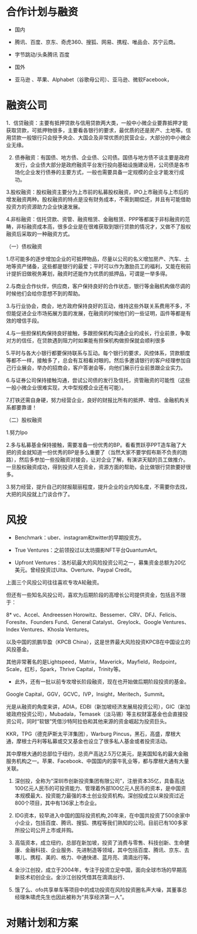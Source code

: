 # 合作计划与融资

* 国内

* 腾讯、百度、京东、奇虎360、搜狐、网易、携程、唯品会、苏宁云商。

 * 字节跳动/头条腾讯 百度
* 国外

* 亚马逊 、苹果、Alphabet（谷歌母公司）、亚马逊、微软Facebook，



# 融资公司

1．信贷融资：主要有抵押贷款与信用贷款两大类，一般中小微企业要靠抵押才能获取贷款，可抵押物很多，主要看各银行的要求，最优质的还是房产、土地等。信用贷款一般银行只会授予央企、大国企及非常优质的民营企业，大部分的中小微企业无缘。

2. 债券融资：有国债、地方债、企业债、公司债。国债与地方债不谈主要是政府发行，企业债大部分是政府融资平台发行投向基础设施建设用，公司债是各市场化企业发行债券的主要方式，一般也需要具备一定规模的企业才能发行成功。

3.股权融资：股权融资主要分为上市前的私募股权融资，IPO上市融资与上市后的增发融资两种。股权融资的特点是没有财务成本，不需到期偿还，并且有可能借助投资方的资源助力企业快速发展。

4.非标融资：信托贷款、资管、融资租赁、金融租赁、PPP等都属于非标融资的范畴，非标融资成本高，很多企业是在很难获取到银行贷款的情况才，又做不了股权融资后采取的一种融资方式。

（一）债权融资

1.尽可能多的逐步增加企业的可抵押物品，尽量以公司的名义增加房产、汽车、土地等资产储备，这些都是银行的最爱；平时可以作为激励员工的福利，又能在税前计提折旧做税务筹划，融资时还能作为优质的抵押品，可谓是一举多得。

2.与商业合作伙伴，供应商，客户保持良好的合作状态，银行等金融机构做尽调的时候他们会给你意想不到的帮助。

3.与行业协会，商会，地方政府保持良好的互动，维持这些外联关系费用不多，不但能促进企业市场拓展方面的发展，在融资的时候他们的一些证明，函件等都是有效的增信手段。

4.与一些担保机构保持良好接触，多跟担保机构沟通企业的成长，行业前景，争取对方的信任，在贷款遇到阻力时如果能有担保机构做担保就会顺利很多

5.平时与各大小银行都要保持联系与互动。每个银行的要求，风控体系，贷款额度等都不一样，接触多了，总会有互相看对眼的。然后多邀请银行的客户经理参加自己行业展会，举办的招商会，客户答谢会等，向他们展示行业前景跟企业实力。

6.与证券公司保持接触沟通，尝试公司债的发行及信托，资管融资的可能性（这些一般小微企业很难实现，大中型规模企业还有可能）。

7.打铁还需自身硬，努力经营企业，良好的财报比所有的抵押、增信、金融机构关系都要靠谱！

（二）股权融资

1.努力Ipo

2.多与私募基金保持接触，需要准备一份优秀的BP。看看贾跃亭PPT造车融了大把的资金就知道一份优秀的BP是多么重要了（当然大家不要学假布斯不负责的跑路），然后多参加一些投融资对接会，让对企业了解，有演讲天赋的员工做推介。一旦股权融资成功，得到投资人在资金，资源方面的帮助，会比做银行贷款要好很多。

3.努力经营，提升自己的财报靓丽程度，提升企业的业内知名度，不需要你去找，大把的风投就上门谈合作了。


# 风投

* Benchmark：uber、instagram和twitter的早期投资方。

* True Ventures：之前领投过以太坊摄影NFT平台QuantumArt。

* Upfront Ventures：洛杉矶最大的风险投资公司之一，募集资金总额为20亿美元。曾经投资过Ulta、Overture、Paypal Credit。

上面三个风投公司往往喜欢专攻A轮融资。


但还有一些知名风投公司，喜欢为后期阶段的高增长公司提供资金，包括且不限于：

8* vc、Accel、Andreessen Horowitz、Bessemer、CRV、DFJ、Felicis、Foresite、Founders Fund、General Catalyst、Greylock、Google Ventures、Index Ventures、Khosla Ventures。

以及中国的凯鹏华盈（KPCB China），这是世界最大风险投资KPCB在中国设立的风投基金。

其他非常著名的是Lightspeed，Matrix，Maverick，Mayfield，Redpoint，Scale，红杉，Spark，Thrive Capital，Trinity等。


* 此外，还有一批以前专攻增长阶段融资，现在也开始做后期阶段投资的基金。

Google Capital，GGV，GCVC，IVP，Insight，Meritech，Summit。

光是从融资的角度来讲，ADIA，EDBI（新加坡经济发展局投资公司），GIC（新加坡政府投资公司），Mubadala，Temasek（淡马锡）等主权财富基金也会直接投资公司，同时“软银”凭借沙特阿拉伯和其他来源的资金崛起为投资巨头。

KKR，TPG（德克萨斯太平洋集团），Warburg Pincus，黑石，高盛，摩根大通，摩根士丹利等私募或交叉基金也设立了很多私人基金或者投资活动。

其中摩根大通的总部位于纽约，总资产高达2.5万亿美元，是美国知名的最大金融服务机构之一。苹果、Facebook、中国国内的蒙牛乳业等，都与摩根大通有大量关联。


1. 深创投，全称为“深圳市创新投资集团有限公司”，注册资本35亿，具备高达100亿元人民币的可投资能力、管理着外部100亿元人民币的资本，是中国资本规模最大、投资能力最强的本土创业投资机构。深创投成立以来投资过近800个项目，其中有136家上市企业。

2. IDG资本，较早进入中国的国际投资机构,20年来，在中国共投资了500余家中小企业，包括百度、腾讯、搜狐、携程等我们熟知的公司。目前已有100多家所投公司公开上市或并购。

4. 高瓴资本，成立纽约，总部在新加坡，投资了消费与零售、科技创新、生命健康、金融科技、企业服务、先进制造等领域，其中包括百度、腾讯、京东、去哪儿、携程、美的、格力、中通快递、蓝月亮、滴滴出行等。

5. 金沙江创投，成立于2004年，专注于投资立足中国，面向全球市场的早期高新技术初创企业。金沙江创投凭借其在滴滴出行、
6. 饿了么、ofo共享单车等项目中的成功投资在风险投资圈名声大噪，其董事总经理朱啸虎先生也因此被称为“共享经济第一人”。


# 对赌计划和方案

